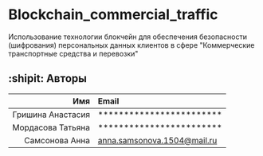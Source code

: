 # Blockchain_commercial_traffic
Использование технологии блокчейн для обеспечения безопасности (шифрования) персональных данных клиентов в сфере "Коммерческие транспортные средства и перевозки"
## :shipit: Авторы
| **Имя** | **Email**|
|--------:|:---------|
| Гришина Анастасия| ************************|
| Мордасова Татьяна| ************************|
| Самсонова Анна| anna.samsonova.1504@mail.ru|
